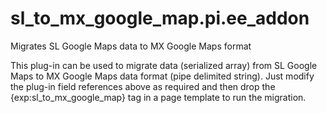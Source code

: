sl_to_mx_google_map.pi.ee_addon
===============================

Migrates SL Google Maps data to MX Google Maps format

This plug-in can be used to migrate data (serialized array) from SL Google Maps to MX Google Maps data format (pipe delimited string). Just modify the plug-in field references above as required and then drop the {exp:sl_to_mx_google_map} tag in a page template to run the migration.
